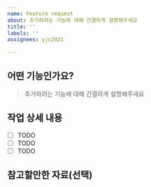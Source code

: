 ```yaml
---
name: Feature request
about: 추가하려는 기능에 대해 간결하게 설명해주세요
title: ''
labels: ''
assignees: yjc2021

---
```


## 어떤 기능인가요?

> 추가하려는 기능에 대해 간결하게 설명해주세요

## 작업 상세 내용

- [ ] TODO
- [ ] TODO
- [ ] TODO

## 참고할만한 자료(선택)
